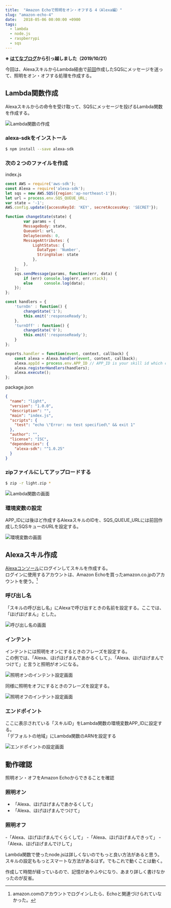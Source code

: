 ```yaml
---
title:  "Amazon Echoで照明をオン・オフする 4（Alexa編）"
slug: "amazon-echo-4"
date:   2018-05-06 00:00:00 +0900
tags: 
  - lambda
  - node.js
  - raspberrypi
  - sqs
---
```

**※ [はてなブログ](https://tatata.hatenablog.jp/entry/2018/05/06/193102)から引っ越しました（2019/10/21）**

今回は、AlexaスキルからLambda経由で[前回](/2018/05/02/amazon-echo-3)作成したSQSにメッセージを送って、照明をオン・オフする処理を作成する。

## Lambda関数作成

Alexaスキルからの命令を受け取って、SQSにメッセージを投げるLambda関数を作成する。

![Lambda関数の作成](/img/20180506/01.png)

### alexa-sdkをインストール

```bash
$ npm install --save alexa-sdk
```

### 次の２つのファイルを作成

index.js

```javascript
const AWS = require('aws-sdk');
const Alexa = require('alexa-sdk');
let sqs = new AWS.SQS({region:'ap-northeast-1'});
let url = process.env.SQS_QUEUE_URL;
var state = '-1';
AWS.config.update({accessKeyId: 'KEY', secretAccessKey: 'SECRET'});

function changeState(state) {
        var params = {
        MessageBody: state,
        QueueUrl: url,
        DelaySeconds: 0,
        MessageAttributes: {
            LightStatus: {
              DataType: 'Number',
              StringValue: state
            },
        },
    };
    sqs.sendMessage(params, function(err, data) {
        if (err) console.log(err, err.stack);
        else     console.log(data);
    });
};

const handlers = {
    'turnOn' : function() {
        changeState('1');
        this.emit(':responseReady');
    },
    'turnOff' : function() {
        changeState('0');
        this.emit(':responseReady');
    }
};

exports.handler = function(event, context, callback) {
    const alexa = Alexa.handler(event, context, callback);
    alexa.appId = process.env.APP_ID // APP_ID is your skill id which can be found in the Amazon developer console where you create the skill.
    alexa.registerHandlers(handlers);
    alexa.execute();
};
```

package.json

```json
{
  "name": "light",
  "version": "1.0.0",
  "description": "",
  "main": "index.js",
  "scripts": {
    "test": "echo \"Error: no test specified\" && exit 1"
  },
  "author": "",
  "license": "ISC",
  "dependencies": {
    "alexa-sdk": "^1.0.25"
  }
}
```

### zipファイルにしてアップロードする

```bash
$ zip -r light.zip *
```

![Lambda関数の画面](/img/20180506/02.png)

### 環境変数の設定

APP_IDには後ほど作成するAlexaスキルのIDを、SQS_QUEUE_URLには前回作成したSQSキューのURLを設定する。

![環境変数の画面](/img/20180506/03.png)

## Alexaスキル作成

[Alexaコンソール](https://developer.amazon.com/ja/alexa)にログインしてスキルを作成する。  
ログインに使用するアカウントは、Amazon Echoを買ったamazon.co.jpのアカウントを使う。[^1]

### 呼び出し名

「スキルの呼び出し名」にAlexaで呼び出すときの名前を設定する。ここでは、「ほげほげまん」とした。

![呼び出し名の画面](/img/20180506/04.png)

### インテント

インテントには照明をオンにするときのフレーズを設定する。  
この例では、「Alexa、ほげほげまんであかるくして」、「Alexa、ほげほげまんでつけて」と言うと照明がオンになる。

![照明オンのインテント設定画面](/img/20180506/05.png)

同様に照明をオフにするときのフレーズを設定する。

![照明オフのインテント設定画面](/img/20180506/06.png)

### エンドポイント

ここに表示されている「スキルID」をLambda関数の環境変数APP_IDに設定する。  
「デフォルトの地域」にLambda関数のARNを設定する

![エンドポイントの設定画面](/img/20180506/07.png)

## 動作確認

照明オン・オフをAmazon Echoからできることを確認

### 照明オン

- 「Alexa、ほげほげまんであかるくして」
- 「Alexa、ほげほげまんでつけて」

### 照明オフ

-「Alexa、ほげほげまんでくらくして」
-「Alexa、ほげほげまんできって」
-「Alexa、ほげほげまんでけして」

Lambda関数で使ったnode.jsは詳しくないのでもっと良い方法があると思う。スキルの設定ももっとスマートな方法があるはず。でもこれで動くことは動く。

作成して時間が経っているので、記憶があやふやになり、あまり詳しく書けなかったのが反省。

[^1]: amazon.comのアカウントでログインしたら、Echoと関連づけられていなかった。

